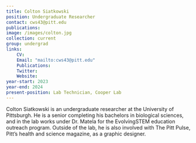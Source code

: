```yaml
---
title: Colton Siatkowski
position: Undergraduate Researcher
contact: cws43@pitt.edu
publications: 
image: /images/colton.jpg
collection: current
group: undergrad
links:
    CV:
    Email: "mailto:cws43@pitt.edu"
    Publications: 
    Twitter: 
    Website: 
year-start: 2023
year-end: 2024
present-position: Lab Technician, Cooper Lab
---
```

Colton Siatkowski is an undergraduate researcher at the University of Pittsburgh. He is a senior completing his bachelors in biological sciences, and in the lab works under Dr. Matela for the EvolvingSTEM education outreach program. Outside of the lab, he is also involved with The Pitt Pulse, Pitt’s health and science magazine, as a graphic designer.

